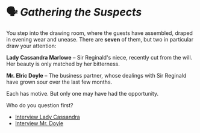 # 🗣️ *Gathering the Suspects*

You step into the drawing room, where the guests have assembled, draped in evening wear and unease. There are **seven** of them, but two in particular draw your attention:

**Lady Cassandra Marlowe** – Sir Reginald's niece, recently cut from the will. Her beauty is only matched by her bitterness.

**Mr. Elric Doyle** – The business partner, whose dealings with Sir Reginald have grown sour over the last few months.

Each has motive. But only one may have had the opportunity.

Who do you question first?

* [Interview Lady Cassandra](./scene-cassandra.md)
* [Interview Mr. Doyle](./scene-doyle.md)